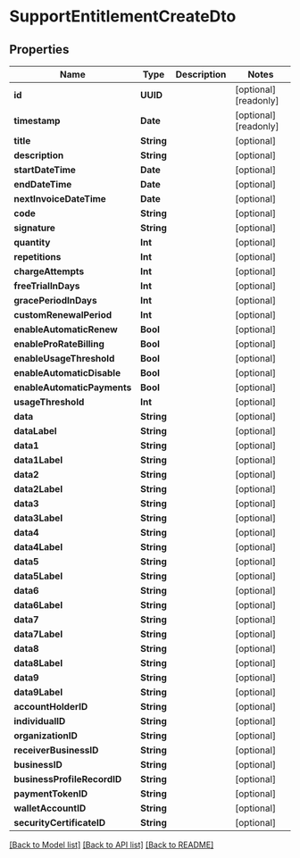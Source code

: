 # SupportEntitlementCreateDto

## Properties
Name | Type | Description | Notes
------------ | ------------- | ------------- | -------------
**id** | **UUID** |  | [optional] [readonly] 
**timestamp** | **Date** |  | [optional] [readonly] 
**title** | **String** |  | [optional] 
**description** | **String** |  | [optional] 
**startDateTime** | **Date** |  | [optional] 
**endDateTime** | **Date** |  | [optional] 
**nextInvoiceDateTime** | **Date** |  | [optional] 
**code** | **String** |  | [optional] 
**signature** | **String** |  | [optional] 
**quantity** | **Int** |  | [optional] 
**repetitions** | **Int** |  | [optional] 
**chargeAttempts** | **Int** |  | [optional] 
**freeTrialInDays** | **Int** |  | [optional] 
**gracePeriodInDays** | **Int** |  | [optional] 
**customRenewalPeriod** | **Int** |  | [optional] 
**enableAutomaticRenew** | **Bool** |  | [optional] 
**enableProRateBilling** | **Bool** |  | [optional] 
**enableUsageThreshold** | **Bool** |  | [optional] 
**enableAutomaticDisable** | **Bool** |  | [optional] 
**enableAutomaticPayments** | **Bool** |  | [optional] 
**usageThreshold** | **Int** |  | [optional] 
**data** | **String** |  | [optional] 
**dataLabel** | **String** |  | [optional] 
**data1** | **String** |  | [optional] 
**data1Label** | **String** |  | [optional] 
**data2** | **String** |  | [optional] 
**data2Label** | **String** |  | [optional] 
**data3** | **String** |  | [optional] 
**data3Label** | **String** |  | [optional] 
**data4** | **String** |  | [optional] 
**data4Label** | **String** |  | [optional] 
**data5** | **String** |  | [optional] 
**data5Label** | **String** |  | [optional] 
**data6** | **String** |  | [optional] 
**data6Label** | **String** |  | [optional] 
**data7** | **String** |  | [optional] 
**data7Label** | **String** |  | [optional] 
**data8** | **String** |  | [optional] 
**data8Label** | **String** |  | [optional] 
**data9** | **String** |  | [optional] 
**data9Label** | **String** |  | [optional] 
**accountHolderID** | **String** |  | [optional] 
**individualID** | **String** |  | [optional] 
**organizationID** | **String** |  | [optional] 
**receiverBusinessID** | **String** |  | [optional] 
**businessID** | **String** |  | [optional] 
**businessProfileRecordID** | **String** |  | [optional] 
**paymentTokenID** | **String** |  | [optional] 
**walletAccountID** | **String** |  | [optional] 
**securityCertificateID** | **String** |  | [optional] 

[[Back to Model list]](../README.md#documentation-for-models) [[Back to API list]](../README.md#documentation-for-api-endpoints) [[Back to README]](../README.md)


